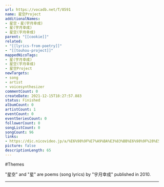 ```yaml
---
url: https://vocadb.net/T/8591
name: 星空Project
additionalNames: 
- 星空・星(宇月幸成)
- 星(宇月幸成)
- 星空(宇月幸成)
parent: "[[cookie]]"
related:
- "[[lyrics-from-poetry]]"
- "[[touhou-project]]"
mappedNicoTags:
- 星(宇月幸成)
- 星空(宇月幸成)
- 星空Project
newTargets:
- song
- artist
- voicesynthesizer
commentCount: 0
createDate: 2021-12-15T18:27:57.883
status: Finished
albumCount: 0
artistCount: 1
eventCount: 0
eventSeriesCount: 0
followerCount: 0
songListCount: 0
songCount: 96
links: 
- https://dic.nicovideo.jp/a/%E6%98%9F%E7%A9%BA%E3%83%BB%E6%98%9F%28%E5%AE%87%E6%9C%88%E5%B9%B8%E6%88%90%29
picture: false
descriptionLength: 65
---
```


#Themes

"星空" and "星" are poems (song lyrics) by "宇月幸成" published in 2010.

---

